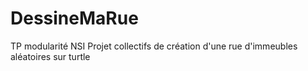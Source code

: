 # DessineMaRue
TP modularité NSI
Projet collectifs de création d'une rue d'immeubles aléatoires sur turtle
